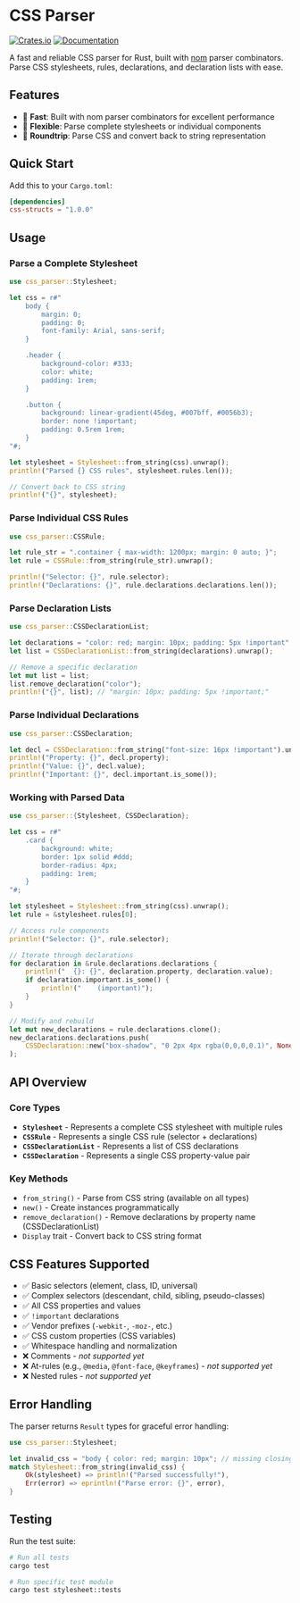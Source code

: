 # CSS Parser

[![Crates.io](https://img.shields.io/crates/v/css-parser.svg)](https://crates.io/crates/css-structs)
[![Documentation](https://docs.rs/css-parser/badge.svg)](https://docs.rs/css-structs)

A fast and reliable CSS parser for Rust, built with [nom](https://github.com/Geal/nom) parser combinators. Parse CSS stylesheets, rules, declarations, and declaration lists with ease.

## Features

- 🚀 **Fast**: Built with nom parser combinators for excellent performance
- 🔧 **Flexible**: Parse complete stylesheets or individual components
- 🔄 **Roundtrip**: Parse CSS and convert back to string representation

## Quick Start

Add this to your `Cargo.toml`:

```toml
[dependencies]
css-structs = "1.0.0"
```

## Usage

### Parse a Complete Stylesheet

```rust
use css_parser::Stylesheet;

let css = r#"
    body {
        margin: 0;
        padding: 0;
        font-family: Arial, sans-serif;
    }

    .header {
        background-color: #333;
        color: white;
        padding: 1rem;
    }

    .button {
        background: linear-gradient(45deg, #007bff, #0056b3);
        border: none !important;
        padding: 0.5rem 1rem;
    }
"#;

let stylesheet = Stylesheet::from_string(css).unwrap();
println!("Parsed {} CSS rules", stylesheet.rules.len());

// Convert back to CSS string
println!("{}", stylesheet);
```

### Parse Individual CSS Rules

```rust
use css_parser::CSSRule;

let rule_str = ".container { max-width: 1200px; margin: 0 auto; }";
let rule = CSSRule::from_string(rule_str).unwrap();

println!("Selector: {}", rule.selector);
println!("Declarations: {}", rule.declarations.declarations.len());
```

### Parse Declaration Lists

```rust
use css_parser::CSSDeclarationList;

let declarations = "color: red; margin: 10px; padding: 5px !important";
let list = CSSDeclarationList::from_string(declarations).unwrap();

// Remove a specific declaration
let mut list = list;
list.remove_declaration("color");
println!("{}", list); // "margin: 10px; padding: 5px !important;"
```

### Parse Individual Declarations

```rust
use css_parser::CSSDeclaration;

let decl = CSSDeclaration::from_string("font-size: 16px !important").unwrap();
println!("Property: {}", decl.property);
println!("Value: {}", decl.value);
println!("Important: {}", decl.important.is_some());
```

### Working with Parsed Data

```rust
use css_parser::{Stylesheet, CSSDeclaration};

let css = r#"
    .card { 
        background: white;
        border: 1px solid #ddd;
        border-radius: 4px;
        padding: 1rem;
    }
"#;

let stylesheet = Stylesheet::from_string(css).unwrap();
let rule = &stylesheet.rules[0];

// Access rule components
println!("Selector: {}", rule.selector);

// Iterate through declarations
for declaration in &rule.declarations.declarations {
    println!("  {}: {}", declaration.property, declaration.value);
    if declaration.important.is_some() {
        println!("    (important)");
    }
}

// Modify and rebuild
let mut new_declarations = rule.declarations.clone();
new_declarations.declarations.push(
    CSSDeclaration::new("box-shadow", "0 2px 4px rgba(0,0,0,0.1)", None)
);
```

## API Overview

### Core Types

- **`Stylesheet`** - Represents a complete CSS stylesheet with multiple rules
- **`CSSRule`** - Represents a single CSS rule (selector + declarations)
- **`CSSDeclarationList`** - Represents a list of CSS declarations
- **`CSSDeclaration`** - Represents a single CSS property-value pair

### Key Methods

- `from_string()` - Parse from CSS string (available on all types)
- `new()` - Create instances programmatically
- `remove_declaration()` - Remove declarations by property name (CSSDeclarationList)
- `Display` trait - Convert back to CSS string format

## CSS Features Supported

- ✅ Basic selectors (element, class, ID, universal)
- ✅ Complex selectors (descendant, child, sibling, pseudo-classes)
- ✅ All CSS properties and values
- ✅ `!important` declarations
- ✅ Vendor prefixes (`-webkit-`, `-moz-`, etc.)
- ✅ CSS custom properties (CSS variables)
- ✅ Whitespace handling and normalization
- ❌ Comments - *not supported yet*
- ❌ At-rules (e.g., `@media`, `@font-face`, `@keyframes`) - *not supported yet*
- ❌ Nested rules - *not supported yet*

## Error Handling

The parser returns `Result` types for graceful error handling:

```rust
use css_parser::Stylesheet;

let invalid_css = "body { color: red; margin: 10px"; // missing closing brace
match Stylesheet::from_string(invalid_css) {
    Ok(stylesheet) => println!("Parsed successfully!"),
    Err(error) => eprintln!("Parse error: {}", error),
}
```

## Testing

Run the test suite:

```bash
# Run all tests
cargo test

# Run specific test module
cargo test stylesheet::tests
```

